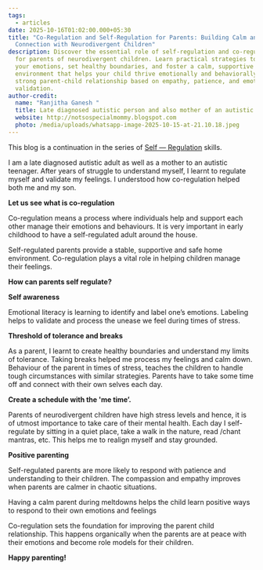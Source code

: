 ```yaml
---
tags:
  - articles
date: 2025-10-16T01:02:00.000+05:30
title: "Co-Regulation and Self-Regulation for Parents: Building Calm and
  Connection with Neurodivergent Children"
description: Discover the essential role of self-regulation and co-regulation
  for parents of neurodivergent children. Learn practical strategies to manage
  your emotions, set healthy boundaries, and foster a calm, supportive
  environment that helps your child thrive emotionally and behaviorally. Build a
  strong parent-child relationship based on empathy, patience, and emotional
  validation.
author-credit:
  name: "Ranjitha Ganesh "
  title: Late diagnosed autistic person and also mother of an autistic teenager
  website: http://notsospecialmommy.blogspot.com
  photo: /media/uploads/whatsapp-image-2025-10-15-at-21.10.18.jpeg
---
```

This blog is a continuation in the series of [Self — Regulation](https://bambinotherapy.com/articles/self-regulation-the-foundation-of-self-advocacy-for-neurodivergent-children/) skills.

I am a late diagnosed autistic adult as well as a mother to an autistic teenager. After years of struggle to understand myself, I learnt to regulate myself and validate my feelings. I understood how co-regulation helped both me and my son.

**Let us see what is co-regulation**

Co-regulation means a process where individuals help and support each other manage their emotions and behaviours. It is very important in early childhood to have a self-regulated adult around the house. 

Self-regulated parents provide a stable, supportive and safe home environment. Co-regulation plays a vital role in helping children manage their feelings.

**How can parents self regulate?**

**Self awareness**

Emotional literacy is learning to identify and label one’s emotions. Labeling helps to validate and process the unease we feel during times of stress.

**Threshold of tolerance and breaks**

As a parent, I learnt to create healthy boundaries and understand my limits of tolerance. Taking breaks helped me process my feelings and calm down. Behaviour of the parent in times of stress, teaches the children to handle tough circumstances with similar strategies. Parents have to take some time off and connect with their own selves each day.

**Create a schedule with the 'me time’.** 

Parents of neurodivergent children have high stress levels and hence, it is of utmost importance to take care of their mental health. Each day I self-regulate by sitting in a quiet place, take a walk in the nature, read /chant mantras, etc. This helps me to realign myself and stay grounded. 

**Positive parenting** 

Self-regulated parents are more likely to respond with patience and understanding to their children. The compassion and empathy improves when parents are calmer in chaotic situations.

Having a calm parent during meltdowns helps the child learn positive ways to respond to their own emotions and feelings

Co-regulation sets the foundation for improving the parent child relationship. This happens organically when the parents are at peace with their emotions and become role models for their children.

**Happy parenting!**
